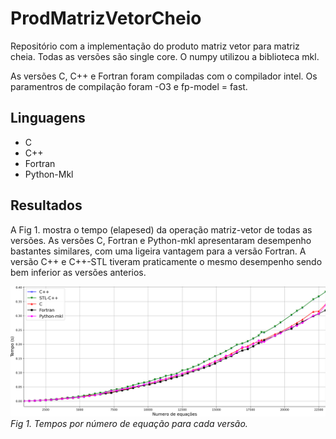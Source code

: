 # ProdMatrizVetorCheio

Repositório com a implementação do produto matriz vetor para matriz cheia. 
Todas as versões são single core. O numpy utilizou a biblioteca mkl. 

As versões C, C++ e Fortran foram compiladas com o compilador intel. Os paramentros de compilação foram -O3
e fp-model = fast.

## Linguagens

* C
* C++
* Fortran
* Python-Mkl

## Resultados

A Fig 1. mostra o tempo (elapesed) da operação matriz-vetor de todas as versões. 
As versões C, Fortran e Python-mkl apresentaram desempenho bastantes similares, 
com uma ligeira vantagem para a versão Fortran. A versão C++ e C++-STL tiveram 
praticamente o mesmo desempenho sendo bem inferior as versões anterios.

![tempos.png](Fig/tempos.png)
*Fig 1. Tempos por número de equação para cada versão.* 
